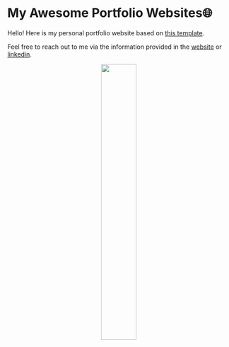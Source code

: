 # My Awesome Portfolio Websites🌐

Hello! Here is my personal portfolio website based on [this template](https://github.com/smaranjitghose/awesome-portfolio-websites).

Feel free to reach out to me via the information provided in the [website](https://raythx98.github.io/portfolio-website/) or [linkedin](https://www.linkedin.com/in/raythx/).

<p align="center"><img src="https://media.giphy.com/media/9JrkkDoJuU0FbdbUZU/giphy.gif" width = 40%></p>
